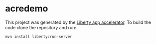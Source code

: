 # acredemo

This project was generated by the [Liberty app accelerator](http://liberty-starter.wasdev.developer.ibm.com/start/api/). To build the code clone the repository and run:

```
mvn install liberty:run-server
```